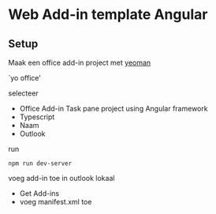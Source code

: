# Web Add-in template Angular

## Setup

Maak een office add-in project met [yeoman](https://yeoman.io/)

`yo office'

selecteer

- Office Add-in Task pane project using Angular framework
- Typescript
- Naam
- Outlook

run

`npm run dev-server`

voeg add-in toe in outlook lokaal

- Get Add-ins
- voeg manifest.xml toe
